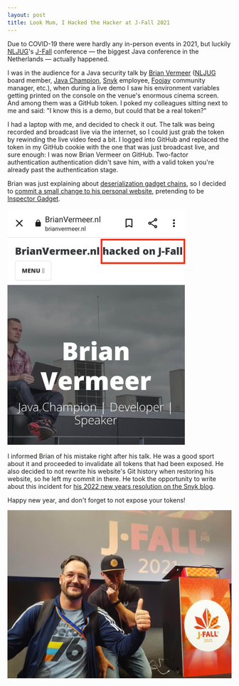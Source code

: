 ```yaml
---
layout: post
title: Look Mum, I Hacked the Hacker at J-Fall 2021
---
```


Due to COVID-19 there were hardly any in-person events in 2021,
but luckily [NLJUG](https://nljug.org)'s [J-Fall](https://jfall.nl) conference
— the biggest Java conference in the Netherlands —
actually happened.

I was in the audience for a Java security talk by [Brian Vermeer](https://brianvermeer.nl) ([NLJUG](https://nljug.org) board member, [Java Champion](https://apex.oracle.com/champions), [Snyk](https://snyk.io) employee, [Foojay](https://foojay.io) community manager, etc.),
when during a live demo I saw his environment variables getting printed on the console on the venue's enormous cinema screen.
And among them was a GitHub token.
I poked my colleagues sitting next to me and said: "I know this is a demo, but could that be a real token?"

I had a laptop with me, and decided to check it out.
The talk was being recorded and broadcast live via the internet,
so I could just grab the token by rewinding the live video feed a bit.
I logged into GitHub and replaced the token in my GitHub cookie with the one that was just broadcast live,
and sure enough: I was now Brian Vermeer on GitHub.
Two-factor authentication authentication didn't save him, with a valid token you're already past the authentication stage.

Brian was just explaining about [deserialization gadget chains](https://snyk.io/blog/serialization-and-deserialization-in-java/),
so I decided to [commit a small change to his personal website](https://github.com/bmvermeer/brianvermeer.nl/commit/bd118c991ddb63b0a7bd788f6b7b926933d411ec),
pretending to be [Inspector Gadget](https://en.wikipedia.org/wiki/Inspector_Gadget).

<img src="/images/brianvermeer.nl-hacked-on-j-fall-2021.jpg" width="400" alt="BrianVermeer.nl hacked on J-Fall 2021" />

I informed Brian of his mistake right after his talk.
He was a good sport about it and proceeded to invalidate all tokens that had been exposed.
He also decided to not rewrite his website's Git history when restoring his website, so he left my commit in there.
He took the opportunity to write about this incident for [his 2022 new years resolution on the Snyk blog](https://snyk.io/blog/dont-show-security-tokens-on-stage/).

Happy new year, and don't forget to not expose your tokens!

<img src="/images/brian-vermeer-and-nils-at-j-fall-2021.jpg" width="800" alt="Brian Vermeer and Nils at J-Fall 2021" />
